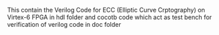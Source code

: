 This contain the Verilog Code for ECC (Elliptic Curve Crptography) on Virtex-6 FPGA in hdl folder and 
cocotb code which act as test bench for verification of verilog code in doc folder
